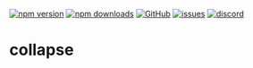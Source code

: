 [![npm version](https://img.shields.io/npm/v/@itrocks/collapse?logo=npm)](https://www.npmjs.org/package/@itrocks/collapse)
[![npm downloads](https://img.shields.io/npm/dm/@itrocks/collapse)](https://www.npmjs.org/package/@itrocks/collapse)
[![GitHub](https://img.shields.io/github/last-commit/itrocks-ts/collapse?color=2dba4e&label=commit&logo=github)](https://github.com/itrocks-ts/collapse)
[![issues](https://img.shields.io/github/issues/itrocks-ts/collapse)](https://github.com/itrocks-ts/collapse/issues)
[![discord](https://img.shields.io/discord/1314141024020467782?color=7289da&label=discord&logo=discord&logoColor=white)](https://25.re/ditr)

# collapse
